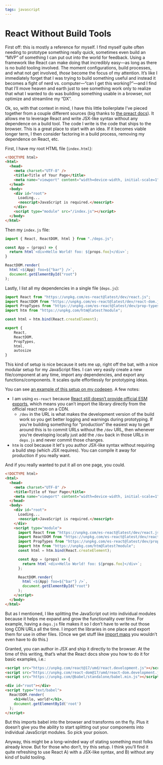 ```yaml
---
tags: javascript
---
```


# React Without Build Tools

First off: this is mostly a reference for myself. I find myself quite often needing to prototype something really quick, sometimes even build an “MVP” of something I can put out into the world for feedback. Using a framework like React can make doing that incredibly easy—as long as there is no build tooling involved. The moment configurations, build processes, and what not get involved, _those_ become the focus of my attention. It’s like I immediately forget that I was trying to build something useful and instead it becomes a fight of nerd vs. computer—“can I get this working?”—and I find that I’ll move heaven and earth just to see something work only to realize that what I wanted to do was building something usable in a browser, not optimize and streamline my “DX”.

Ok, so, with that context in mind, I have this little boilerplate I’ve pieced together from a couple different sources (big thanks to [the preact docs](https://preactjs.com/guide/v10/getting-started#no-build-tools-route)). It allows me to leverage React and write JSX-like syntax without any dependence on a build tool. The code I write is the code that ships to the browser. This is a great place to start with an idea. If it becomes viable longer term, I then consider factoring in a build process, removing my dependence on React, etc.

First, I have my root HTML file (`index.html`):

```html
<!DOCTYPE html>
<html>
  <head>
    <meta charset="UTF-8" />
    <title>Title of Your Page</title>
    <meta name="viewport" content="width=device-width, initial-scale=1" />
  </head>
  <body>
    <div id="root">
      Loading...
      <noscript>JavaScript is required.</noscript>
    </div>
    <script type="module" src="/index.js"></script>
  </body>
</html>
```

Then my `index.js` file:

```js
import { React, ReactDOM, html } from "./deps.js";

const App = (props) => {
  return html`<div>Hello World! foo: ${props.foo}</div>`;
}

ReactDOM.render(
  html`<${App} foo=${"bar"} />`,
  document.getElementById("root")
);
```

Lastly, I list all my dependencies in a single file (`deps.js`):

```js
import React from "https://unpkg.com/es-react@latest/dev/react.js";
import ReactDOM from "https://unpkg.com/es-react@latest/dev/react-dom.js";
import PropTypes from "https://unpkg.com/es-react@latest/dev/prop-types.js";
import htm from "https://unpkg.com/htm@latest?module";

const html = htm.bind(React.createElement);

export {
    React,
    ReactDOM,
    PropTypes,
    html, 
    autosize    
}
```

This kind of setup is nice because it sets me up, right off the bat, with a nice modular setup for my JavaScript files. I can very easily create a new file/component at any time, import any dependencies, and export any functions/components. It scales quite effortlessly for prototyping ideas.

You can see [an example of this setup on my codepen](https://codepen.io/jimniels/pen/jOrBJWQ). A few notes:

- I am using `es-react` because [React still doesn’t provide official ESM exports](https://github.com/facebook/react/issues/11503#issuecomment-407122820), which means you can’t import the library directly from the official react repo on a CDN.
	- `/dev` in the URL is what makes the development version of the build work so you get better logging and warnings during prototyping. If you’re building something for “production” the easiest way to get around this is to commit URLs without the `/dev` URL, then whenever you’re developing locally just add the `/dev` back in those URLs in `deps.js` and never commit those changes.
- `htm` is cool because it let's you author JSX-like syntax without requiring a build step (which JSX requires). You can compile it away for production if you really want.

And if you really wanted to put it all on one page, you could.

```html
<!DOCTYPE html>
<html>
  <head>
    <meta charset="UTF-8" />
    <title>Title of Your Page</title>
    <meta name="viewport" content="width=device-width, initial-scale=1" />
  </head>
  <body>
    <div id="root">
      Loading...
      <noscript>JavaScript is required.</noscript>
    </div>
    <script type="module">
      import React from "https://unpkg.com/es-react@latest/dev/react.js";
      import ReactDOM from "https://unpkg.com/es-react@latest/dev/react-dom.js";
      import PropTypes from "https://unpkg.com/es-react@latest/dev/prop-types.js";
      import htm from "https://unpkg.com/htm@latest?module";
      const html = htm.bind(React.createElement);

      const App = (props) => {
        return html`<div>Hello World! foo: ${props.foo}</div>`;
      };

      ReactDOM.render(
        html`<${App} foo=${"bar"} />`,
        document.getElementById("root")
      );
    </script>
  </body>
</html>
```

But as I mentioned, I like splitting the JavaScript out into individual modules because it helps me expand and grow the functionality over time. For example, having a `deps.js` file makes it so I don’t have to write out those long CDN URLs all the time. I import the libraries in one place and export them for use in other files. (Once we get stuff like [import maps](https://blog.jim-nielsen.com/2020/es-modules-there-is-no-registry/) you wouldn’t even have to do this.)

Granted, you can author in JSX and ship it directly to the browser. At the time of this writing, that’s what the React docs show you how to do it for basic examples, i.e.:

```html
<script src="https://unpkg.com/react@17/umd/react.development.js"></script>
<script src="https://unpkg.com/react-dom@17/umd/react-dom.development.js"></script>
<script src="https://unpkg.com/@babel/standalone/babel.min.js"></script>

<div id="root"></div>
<script type="text/babel">
  ReactDOM.render(
    <h1>Hello, world!</h1>,
    document.getElementById('root')
  );
</script>
```

But this imports babel into the browser and transforms on the fly. Plus it doesn’t give you the ability to start splitting out your components into individual JavaScript modules. So pick your poison.

Anyway, this might be a long-winded way of stating something most folks already know. But for those who don’t, try this setup. I think you’ll find it quite refreshing to use React A) with a JSX-like syntax, and B) without any kind of build tooling.
